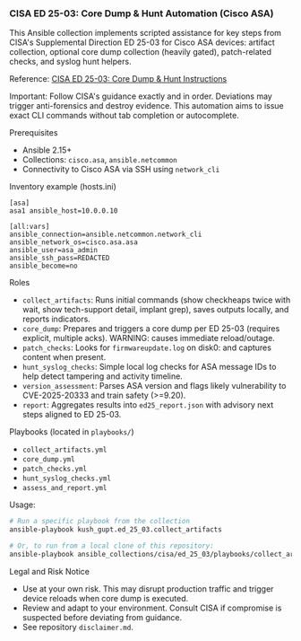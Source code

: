 ### CISA ED 25-03: Core Dump & Hunt Automation (Cisco ASA)

This Ansible collection implements scripted assistance for key steps from CISA's Supplemental Direction ED 25-03 for Cisco ASA devices: artifact collection, optional core dump collection (heavily gated), patch-related checks, and syslog hunt helpers.

Reference: [CISA ED 25-03: Core Dump & Hunt Instructions](https://www.cisa.gov/news-events/directives/supplemental-direction-ed-25-03-core-dump-and-hunt-instructions)

Important: Follow CISA's guidance exactly and in order. Deviations may trigger anti-forensics and destroy evidence. This automation aims to issue exact CLI commands without tab completion or autocomplete.

Prerequisites
- Ansible 2.15+
- Collections: `cisco.asa`, `ansible.netcommon`
- Connectivity to Cisco ASA via SSH using `network_cli`

Inventory example (hosts.ini)
```
[asa]
asa1 ansible_host=10.0.0.10

[all:vars]
ansible_connection=ansible.netcommon.network_cli
ansible_network_os=cisco.asa.asa
ansible_user=asa_admin
ansible_ssh_pass=REDACTED
ansible_become=no
```

Roles
- `collect_artifacts`: Runs initial commands (show checkheaps twice with wait, show tech-support detail, implant grep), saves outputs locally, and reports indicators.
- `core_dump`: Prepares and triggers a core dump per ED 25-03 (requires explicit, multiple acks). WARNING: causes immediate reload/outage.
- `patch_checks`: Looks for `firmwareupdate.log` on disk0: and captures content when present.
- `hunt_syslog_checks`: Simple local log checks for ASA message IDs to help detect tampering and activity timeline.
- `version_assessment`: Parses ASA version and flags likely vulnerability to CVE-2025-20333 and train safety (>=9.20).
- `report`: Aggregates results into `ed25_report.json` with advisory next steps aligned to ED 25-03.

Playbooks (located in `playbooks/`)
- `collect_artifacts.yml`
- `core_dump.yml`
- `patch_checks.yml`
- `hunt_syslog_checks.yml`
- `assess_and_report.yml`

Usage:
```bash
# Run a specific playbook from the collection
ansible-playbook kush_gupt.ed_25_03.collect_artifacts

# Or, to run from a local clone of this repository:
ansible-playbook ansible_collections/cisa/ed_25_03/playbooks/collect_artifacts.yml
```

Legal and Risk Notice
- Use at your own risk. This may disrupt production traffic and trigger device reloads when core dump is executed.
- Review and adapt to your environment. Consult CISA if compromise is suspected before deviating from guidance.
- See repository `disclaimer.md`.


